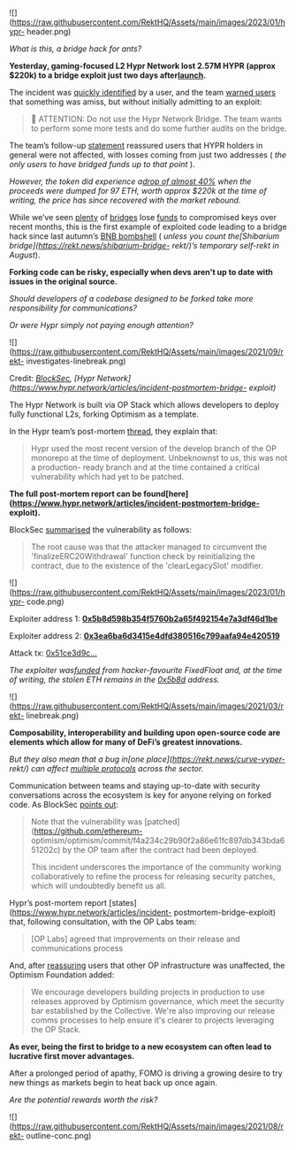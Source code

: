 ![](https://raw.githubusercontent.com/RektHQ/Assets/main/images/2023/01/hypr-
header.png)

_What is this, a bridge hack for ants?_

 **Yesterday, gaming-focused L2 Hypr Network lost 2.57M HYPR (approx $220k) to
a bridge exploit just two days
after[launch](https://www.hypr.network/articles/hypr-mainnet-beta-launch).**

The incident was [quickly
identified](https://twitter.com/ManaMoonNFT/status/1734787141266223455) by a
user, and the team [warned
users](https://twitter.com/hypr_network/status/1734787659527229581) that
something was amiss, but without initially admitting to an exploit:

> 📢 ATTENTION: Do not use the Hypr Network Bridge. The team wants to perform
> some more tests and do some further audits on the bridge.

The team’s follow-up
[statement](https://twitter.com/hypr_network/status/1734970973647163770)
reassured users that HYPR holders in general were not affected, with losses
coming from just two addresses ( _the only users to have bridged funds up to
that point_ ).

 _However, the token did experience a[drop of almost
40%](https://www.coingecko.com/en/coins/hypr-network) when the proceeds were
dumped for 97 ETH, worth approx $220k at the time of writing, the price has
since recovered with the market rebound._

While we’ve seen [plenty](https://rekt.news/heco-htx-rekt/) of
[bridges](https://rekt.news/multichain-rekt2/) lose
[funds](https://rekt.news/poly-network-rekt2/) to compromised keys over recent
months, this is the first example of exploited code leading to a bridge hack
since last autumn’s [BNB bombshell](https://rekt.news/bnb-bridge-rekt/) (
_unless you count the[Shibarium bridge](https://rekt.news/shibarium-bridge-
rekt/)’s temporary self-rekt in August_).

 **Forking code can be risky, especially when devs aren't up to date with
issues in the original source.**

 _Should developers of a codebase designed to be forked take more
responsibility for communications?_

 _Or were Hypr simply not paying enough attention?_

![](https://raw.githubusercontent.com/RektHQ/Assets/main/images/2021/09/rekt-
investigates-linebreak.png)

Credit:
_[BlockSec](https://twitter.com/BlockSecTeam/status/1735197818883588574),
[Hypr Network](https://www.hypr.network/articles/incident-postmortem-bridge-
exploit)_

The Hypr Network is built via OP Stack which allows developers to deploy fully
functional L2s, forking Optimism as a template.

In the Hypr team’s post-mortem
[thread](https://twitter.com/hypr_network/status/1735169665234772195), they
explain that:

> Hypr used the most recent version of the develop branch of the OP monorepo
> at the time of deployment. Unbeknownst to us, this was not a production-
> ready branch and at the time contained a critical vulnerability which had
> yet to be patched.

 **The full post-mortem report can be
found[here](https://www.hypr.network/articles/incident-postmortem-bridge-
exploit).**

BlockSec
[summarised](https://twitter.com/BlockSecTeam/status/1735197818883588574) the
vulnerability as follows:

> The root cause was that the attacker managed to circumvent the
> 'finalizeERC20Withdrawal' function check by reinitializing the contract, due
> to the existence of the 'clearLegacySlot' modifier.

![](https://raw.githubusercontent.com/RektHQ/Assets/main/images/2023/01/hypr-
code.png)

Exploiter address 1:
**[0x5b8d598b354f5760b2a65f492154e7a3df46d1be](https://etherscan.io/address/0x5b8d598b354f5760b2a65f492154e7a3df46d1be)**

Exploiter address 2:
**[0x3ea6ba6d3415e4dfd380516c799aafa94e420519](https://etherscan.io/address/0x3ea6ba6d3415e4dfd380516c799aafa94e420519)**

Attack tx:
[0x51ce3d9c…](https://etherscan.io/tx/0x51ce3d9cfc85c1f6a532b908bb2debb16c7569eb8b76effe614016aac6635f65)

 _The exploiter
was[funded](https://etherscan.io/tx/0x21748d14991113c8fbe0b044fd8378db7a87cb24fb0a0a4096c750f3c36c8d1c)
from hacker-favourite FixedFloat and, at the time of writing, the stolen ETH
remains in the
[0x5b8d](https://etherscan.io/address/0x5b8d598b354f5760b2a65f492154e7a3df46d1be)
address._

![](https://raw.githubusercontent.com/RektHQ/Assets/main/images/2021/03/rekt-
linebreak.png)

 **Composability, interoperability and building upon open-source code are
elements which allow for many of DeFi’s greatest innovations.**

 _But they also mean that a bug in[one place](https://rekt.news/curve-vyper-
rekt/) can affect [multiple protocols](https://rekt.news/agave-hundred-rekt/)
across the sector._

Communication between teams and staying up-to-date with security conversations
across the ecosystem is key for anyone relying on forked code. As BlockSec
[points out](https://twitter.com/BlockSecTeam/status/1735197818883588574):

> Note that the vulnerability was [patched](https://github.com/ethereum-
> optimism/optimism/commit/f4a234c29b90f2a86e61fc897db343bda651202c) by the OP
> team after the contract had been deployed.
>
> This incident underscores the importance of the community working
> collaboratively to refine the process for releasing security patches, which
> will undoubtedly benefit us all.

Hypr’s post-mortem report [states](https://www.hypr.network/articles/incident-
postmortem-bridge-exploit) that, following consultation, with the OP Labs
team:

> [OP Labs] agreed that improvements on their release and communications
> process

And, after
[reassuring](https://twitter.com/optimismFND/status/1735276698894041121) users
that other OP infrastructure was unaffected, the Optimism Foundation added:

> We encourage developers building projects in production to use releases
> approved by Optimism governance, which meet the security bar established by
> the Collective. We're also improving our release comms processes to help
> ensure it's clearer to projects leveraging the OP Stack.

 **As ever, being the first to bridge to a new ecosystem can often lead to
lucrative first mover advantages.**

After a prolonged period of apathy, FOMO is driving a growing desire to try
new things as markets begin to heat back up once again.

 _Are the potential rewards worth the risk?_

![](https://raw.githubusercontent.com/RektHQ/Assets/main/images/2021/08/rekt-
outline-conc.png)


